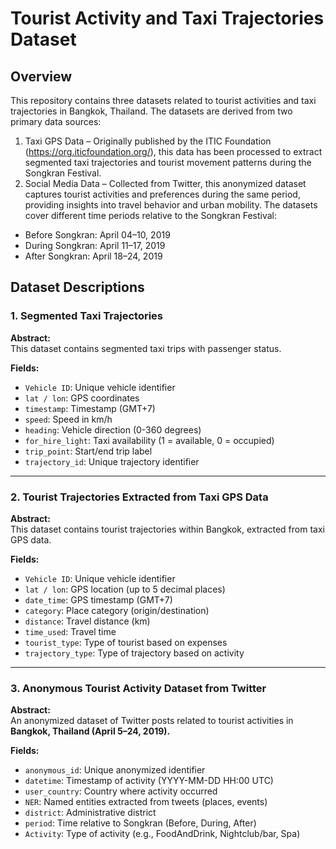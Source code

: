 # Tourist Activity and Taxi Trajectories Dataset

## Overview
This repository contains three datasets related to tourist activities and taxi trajectories in Bangkok, Thailand. The datasets are derived from two primary data sources:
1. Taxi GPS Data – Originally published by the ITIC Foundation (https://org.iticfoundation.org/), this data has been processed to extract segmented taxi trajectories and tourist movement patterns during the Songkran Festival.
2. Social Media Data – Collected from Twitter, this anonymized dataset captures tourist activities and preferences during the same period, providing insights into travel behavior and urban mobility.
The datasets cover different time periods relative to the Songkran Festival:
- Before Songkran: April 04–10, 2019
- During Songkran: April 11–17, 2019
- After Songkran: April 18–24, 2019

## Dataset Descriptions

### 1. Segmented Taxi Trajectories
**Abstract:**  
This dataset contains segmented taxi trips with passenger status.

**Fields:**
- `Vehicle ID`: Unique vehicle identifier
- `lat / lon`: GPS coordinates
- `timestamp`: Timestamp (GMT+7)
- `speed`: Speed in km/h
- `heading`: Vehicle direction (0-360 degrees)
- `for_hire_light`: Taxi availability (1 = available, 0 = occupied)
- `trip_point`: Start/end trip label
- `trajectory_id`: Unique trajectory identifier

---
### 2. Tourist Trajectories Extracted from Taxi GPS Data
**Abstract:**  
This dataset contains tourist trajectories within Bangkok, extracted from taxi GPS data.

**Fields:**
- `Vehicle ID`: Unique vehicle identifier
- `lat / lon`: GPS location (up to 5 decimal places)
- `date_time`: GPS timestamp (GMT+7)
- `category`: Place category (origin/destination)
- `distance`: Travel distance (km)
- `time_used`: Travel time
- `tourist_type`: Type of tourist based on expenses
- `trajectory_type`: Type of trajectory based on activity

---
### 3. Anonymous Tourist Activity Dataset from Twitter
**Abstract:**  
An anonymized dataset of Twitter posts related to tourist activities in **Bangkok, Thailand (April 5–24, 2019).**  

**Fields:**
- `anonymous_id`: Unique anonymized identifier
- `datetime`: Timestamp of activity (YYYY-MM-DD HH:00 UTC)
- `user_country`: Country where activity occurred
- `NER`: Named entities extracted from tweets (places, events)
- `district`: Administrative district
- `period`: Time relative to Songkran (Before, During, After)
- `Activity`: Type of activity (e.g., FoodAndDrink, Nightclub/bar, Spa)


